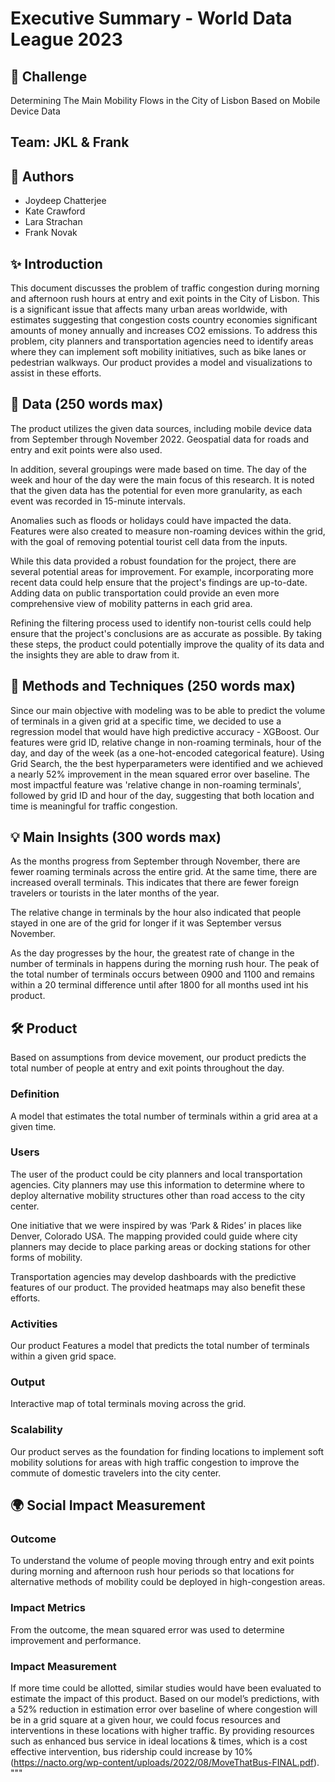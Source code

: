 # Executive Summary - World Data League 2023

## 🎯 Challenge
Determining The Main Mobility Flows in the City of Lisbon Based on Mobile Device Data

## Team: JKL & Frank
## 👥 Authors
* Joydeep Chatterjee
* Kate Crawford
* Lara Strachan
* Frank Novak

## ✨ Introduction

This document discusses the problem of traffic congestion during morning and afternoon rush hours at entry and exit points in the City of Lisbon. This is a significant issue that affects many urban areas worldwide, with estimates suggesting that congestion costs country economies significant amounts of money annually and increases CO2 emissions. To address this problem, city planners and transportation agencies need to identify areas where they can implement soft mobility initiatives, such as bike lanes or pedestrian walkways. Our product provides a model and visualizations to assist in these efforts.

## 🔢 Data (250 words max)

The product utilizes the given data sources, including mobile device data from September through November 2022. Geospatial data for roads and entry and exit points were also used. 

In addition, several groupings were made based on time. The day of the week and hour of the day were the main focus of this research. It is noted that the given data has the potential for even more granularity, as each event was recorded in 15-minute intervals. 

Anomalies such as floods or holidays could have impacted the data. Features were also created to measure non-roaming devices within the grid, with the goal of removing potential tourist cell data from the inputs.

While this data provided a robust foundation for the project, there are several potential areas for improvement. For example, incorporating more recent data could help ensure that the project's findings are up-to-date. Adding data on public transportation could provide an even more comprehensive view of mobility patterns in each grid area. 

Refining the filtering process used to identify non-tourist cells could help ensure that the project's conclusions are as accurate as possible. By taking these steps, the product could potentially improve the quality of its data and the insights they are able to draw from it.

## 🧮 Methods and Techniques (250 words max)

Since our main objective with modeling was to be able to predict the volume of terminals in a given grid at a specific time, we decided to use a regression model that would have high predictive accuracy - XGBoost. Our features were grid ID, relative change in non-roaming terminals, hour of the day, and day of the week (as a one-hot-encoded categorical feature). Using Grid Search, the the best hyperparameters were identified and we achieved a nearly 52% improvement in the mean squared error over baseline. The most impactful feature was 'relative change in non-roaming terminals', followed by grid ID and hour of the day, suggesting that both location and time is meaningful for traffic congestion.

## 💡 Main Insights (300 words max)

As the months progress from September through November, there are fewer roaming terminals across the entire grid. At the same time, there are increased overall terminals. This indicates that there are fewer foreign travelers or tourists in the later months of the year. 

The relative change in terminals by the hour also indicated that people stayed in one are of the grid for longer if it was September versus November.

As the day progresses by the hour, the greatest rate of change in the number of terminals in happens during the morning rush hour. The peak of the total number of terminals occurs between 0900 and 1100 and remains within a 20 terminal difference until after 1800 for all months used int his product.

## 🛠️ Product

Based on assumptions from device movement, our product predicts the total number of people at entry and exit points throughout the day.

### Definition

A model that estimates the total number of terminals within a grid area at a given time.

### Users

The user of the product could be city planners and local transportation agencies. City planners may use this information to determine where to deploy alternative mobility structures other than road access to the city center.

One initiative that we were inspired by was ‘Park & Rides’ in places like Denver, Colorado USA. The mapping provided could guide where city planners may decide to place parking areas or docking stations for other forms of mobility. 

Transportation agencies may develop dashboards with the predictive features of our product. The provided heatmaps may also benefit these efforts.

### Activities

Our product Features a model that predicts the total number of terminals within a given grid space.

### Output

Interactive map of total terminals moving across the grid.

### Scalability

Our product serves as the foundation for finding locations to implement soft mobility solutions for areas with high traffic congestion to improve the commute of domestic travelers into the city center.

## 🌍 Social Impact Measurement

### Outcome

To understand the volume of people moving through entry and exit points during morning and afternoon rush hour periods so that locations for alternative methods of mobility could be deployed in high-congestion areas.

### Impact Metrics

From the outcome, the mean squared error was used to determine improvement and performance.

### Impact Measurement

If more time could be allotted, similar studies would have been evaluated to estimate the impact of this product. Based on our model’s predictions, with a 52% reduction in estimation error over baseline of where congestion will be in a grid square at a given hour, we could focus resources and interventions in these locations with higher traffic. By providing resources such as enhanced bus service in ideal locations & times, which is a cost effective intervention, bus ridership could increase by 10% (https://nacto.org/wp-content/uploads/2022/08/MoveThatBus-FINAL.pdf).
"""
